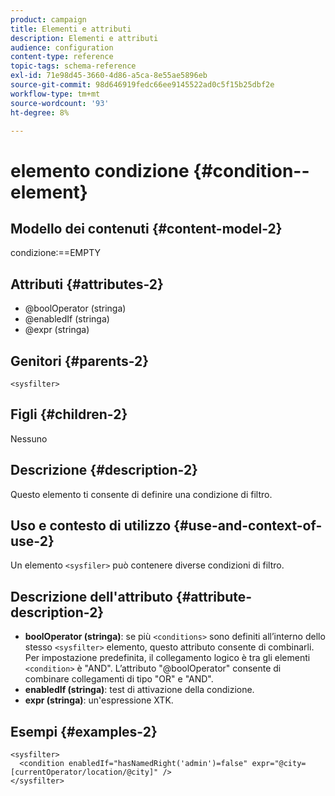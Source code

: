 ```yaml
---
product: campaign
title: Elementi e attributi
description: Elementi e attributi
audience: configuration
content-type: reference
topic-tags: schema-reference
exl-id: 71e98d45-3660-4d86-a5ca-8e55ae5896eb
source-git-commit: 98d646919fedc66ee9145522ad0c5f15b25dbf2e
workflow-type: tm+mt
source-wordcount: '93'
ht-degree: 8%

---
```


# elemento condizione {#condition--element}

## Modello dei contenuti {#content-model-2}

condizione:==EMPTY

## Attributi {#attributes-2}

* @boolOperator (stringa)
* @enabledIf (stringa)
* @expr (stringa)

## Genitori {#parents-2}

`<sysfilter>`

## Figli {#children-2}

Nessuno

## Descrizione {#description-2}

Questo elemento ti consente di definire una condizione di filtro.

## Uso e contesto di utilizzo {#use-and-context-of-use-2}

Un elemento `<sysfiler>` può contenere diverse condizioni di filtro.

## Descrizione dell&#39;attributo {#attribute-description-2}

* **boolOperator (stringa)**: se più  `<conditions>` sono definiti all’interno dello stesso   `<sysfilter>` elemento, questo attributo consente di combinarli. Per impostazione predefinita, il collegamento logico è tra gli elementi `<condition>` è &quot;AND&quot;. L’attributo &quot;@boolOperator&quot; consente di combinare collegamenti di tipo &quot;OR&quot; e &quot;AND&quot;.
* **enabledIf (stringa)**: test di attivazione della condizione.
* **expr (stringa)**: un&#39;espressione XTK.

## Esempi {#examples-2}

```
<sysfilter>
  <condition enabledIf="hasNamedRight('admin')=false" expr="@city=[currentOperator/location/@city]" />
</sysfilter>
```
